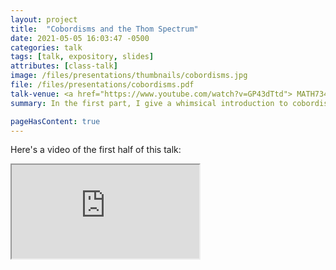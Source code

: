 ```yaml
---
layout: project 
title:  "Cobordisms and the Thom Spectrum"
date: 2021-05-05 16:03:47 -0500
categories: talk
tags: [talk, expository, slides]
attributes: [class-talk]
image: /files/presentations/thumbnails/cobordisms.jpg
file: /files/presentations/cobordisms.pdf
talk-venue: <a href="https://www.youtube.com/watch?v=GP43dTtd"> MATH734, Algebraic topology 2, UMD, Spring 2021</a>
summary: In the first part, I give a whimsical introduction to cobordisms, what they do for algebraic topologists, and how they come up in mathematics. In the second, I construct the Thom spectrum associated to the cobordism cohomology theory, using the Pontryagin-Thom construction.

pageHasContent: true
---
```


Here's a video of the first half of this talk:
<div class="embed-responsive embed-responsive-16by9">
  <iframe class="embed-responsive-item" src="https://www.youtube.com/watch?v=GP43dTtd--E&ab_channel=ManifoldsinMaryland" allowfullscreen></iframe>
</div>

